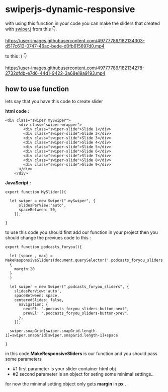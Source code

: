 # swiperjs-dynamic-responsive

with using this function in your code you can make the sliders that created with [swiper.j](https://swiperjs.com/) from this 👇.


https://user-images.githubusercontent.com/49777789/182134303-d517c613-0747-46ac-bede-d0fb615697d0.mp4


to this :) 👇


https://user-images.githubusercontent.com/49777789/182134278-2732dfdb-e7d6-44d1-9422-3a68e19a9193.mp4



## how to use function

lets say that you have this code to create slider 

**html code :**
```
<div class="swiper mySwiper">
      <div class="swiper-wrapper">
        <div class="swiper-slide">Slide 1</div>
        <div class="swiper-slide">Slide 2</div>
        <div class="swiper-slide">Slide 3</div>
        <div class="swiper-slide">Slide 4</div>
        <div class="swiper-slide">Slide 5</div>
        <div class="swiper-slide">Slide 6</div>
        <div class="swiper-slide">Slide 7</div>
        <div class="swiper-slide">Slide 8</div>
        <div class="swiper-slide">Slide 9</div>
      </div>
    </div>
```

**JavaScript :**
```
export function MySlider(){

  let swiper = new Swiper(".mySwiper", {
      slidesPerView:'auto',
      spaceBetween: 50,
    });

}
```

to use this code you should first add our function in your project then you should change the previues code to this :

```
export function podcasts_foryou(){

  let [space , max] = MakeResponsiveSliders(document.querySelector('.podcasts_foryou_sliders'),
  {
    margin:20
  }
  )

  let swiper = new Swiper(".podcasts_foryou_sliders", {
    slidesPerView:'auto',
    spaceBetween: space,
    centeredSlides: false,
      navigation: {
        nextEl: ".podcasts_foryou_sliders-button-next",
        prevEl: ".podcasts_foryou_sliders-button-prev",
      },
    });

  swiper.snapGrid[swiper.snapGrid.length-1]=swiper.snapGrid[swiper.snapGrid.length-1]+space

}
```
in this code **MakeResponsiveSliders** is our function and you should pass some parameters
- #1 first parameter is your slider container html obj
- #2 second parameter is an object for seting some minimal settings..

for now the minimal setting object only gets **margin** in **px** .

